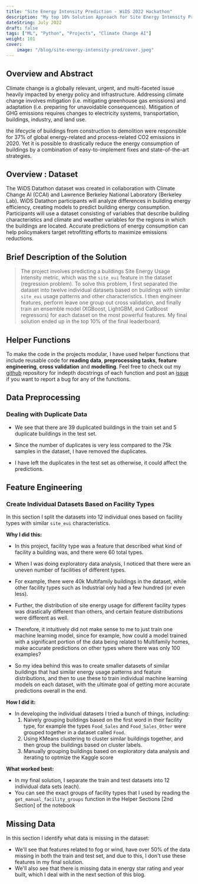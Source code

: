 ```yaml
---
title: "Site Energy Intensity Prediction - WiDS 2022 Hackathon"
description: "My top 10% Solution Approach for Site Energy Intensity Prediction Project which was part of the WiDS 2022 Kaggle Hackathon"
dateString: July 2022
draft: false
tags: ["ML", "Python", "Projects", "Climate Change AI"]
weight: 101
cover:
    image: "/blog/site-energy-intensity-pred/cover.jpeg"
---
```


## Overview and Abstract 

Climate change is a globally relevant, urgent, and multi-faceted issue heavily impacted by energy policy and infrastructure. Addressing climate change involves mitigation (i.e. mitigating greenhouse gas emissions) and adaptation (i.e. preparing for unavoidable consequences). Mitigation of GHG emissions requires changes to electricity systems, transportation, buildings, industry, and land use.

the lifecycle of buildings from construction to demolition were responsible for 37% of global energy-related and process-related CO2 emissions in 2020. Yet it is possible to drastically reduce the energy consumption of buildings by a combination of easy-to-implement fixes and state-of-the-art strategies.

## Overview : Dataset

The WiDS Datathon dataset was created in collaboration with Climate Change AI (CCAI) and Lawrence Berkeley National Laboratory (Berkeley Lab). WiDS Datathon participants will analyze differences in building energy efficiency, creating models to predict building energy consumption. Participants will use a dataset consisting of variables that describe building characteristics and climate and weather variables for the regions in which the buildings are located. Accurate predictions of energy consumption can help policymakers target retrofitting efforts to maximize emissions reductions.

## Brief Description of the Solution 

> The project involves predicting a buildings Site Energy Usage Intensity metric, which was the `site_eui` feature in the dataset (regression problem).  To solve this problem, I first separated the dataset into twelve individual datasets based on buildings with similar `site_eui` usage patterns and other characteristics.  I then engineer features, perform leave one group out cross validation, and finally train an ensemble model (XGBoost, LightGBM, and CatBoost regressors) for each dataset on the most powerful features.  My final solution ended up in the top 10% of the final leaderboard.

## Helper Functions

To make the code in the projects modular, I have used helper functions that include reusable code for **reading data**, **preprocessing tasks**, **feature engineering**, **cross validation** and **modelling**. Feel free to check out my [github](https://github.com/vedanthv/Site-Energy-Intensity-Prediction/blob/master/site-eui-pred-final.ipynb) repository for indepth docstrings of each function and post an [issue](https://github.com/vedanthv/Site-Energy-Intensity-Prediction/issues) if you want to report a bug for any of the functions.

## Data Preprocessing

### Dealing with Duplicate Data

* We see that there are 39 duplicated buildings in the train set and 5 duplicate buildings in the test set. 

* Since the number of duplicates is very less compared to the 75k samples in the dataset, I have removed the duplicates.

* I have left the duplicates in the test set as otherwise, it could affect the predictions.

## Feature Engineering

### Create Individual Datasets Based on Facility Types

In this section I split the datasets into 12 individual ones based on facility types with similar `site_eui` characteristics.

**Why I did this:**
- In this project, facility type was a feature that described what kind of facility a building was, and there were 60 total types.

- When I was doing exploratory data analysis, I noticed that there were an uneven number of facilities of different types.

- For example, there were 40k Multifamily buildings in the dataset, while other facility types such as Industrial only had a few hundred (or even less).

- Further, the distribution of site energy usage for different facility types was drastically different than others, and certain feature distributions were different as well.

- Therefore, it intuitively did not make sense to me to just train one machine learning model, since for example, how could a model trained with a significant portion of the data being related to Multifamily homes, make accurate predictions on other types where there was only 100 examples?

- So my idea behind this was to create smaller datasets of similar buildings that had similar energy usage patterns and feature distributions, and then to use these to train individual machine learning models on each dataset, with the ultimate goal of getting more accurate predictions overall in the end.

**How I did it:**
- In developing the individual datasets I tried a bunch of things, including:
    1. Naively grouping buildings based on the first word in their facility type, for example the types `Food_Sales` and `Food_Sales_Other` were grouped together in a dataset called `Food`.
    2. Using KMeans clustering to cluster similar buildings together, and then group the buildings based on cluster labels.
    3. Manually grouping buildings based on exploratory data analysis and iterating to optmize the Kaggle score

**What worked best:**

- In my final solution, I separate the train and test datasets into 12 individual data sets (each).
- You can see the exact groups of facility types that I used by reading the `get_manual_facility_groups` function in the Helper Sections [2nd Section] of the notebook 

## Missing Data

In this section I identify what data is missing in the dataset:

- We'll see that features related to fog or wind, have over 50% of the data missing in both the train and test set, and due to this, I don't use these features in my final solution.
- We'll also see that there is missing data in energy star rating and year built, which I deal with in the next section of this blog.



